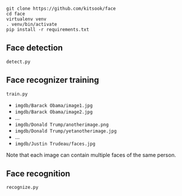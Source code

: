 

```
git clone https://github.com/kitsook/face
cd face
virtualenv venv
. venv/bin/activate
pip install -r requirements.txt
```

## Face detection

`detect.py`

## Face recognizer training

`train.py`

* `imgdb/Barack Obama/image1.jpg`
* `imgdb/Barack Obama/image2.jpg`
* ...
* `imgdb/Donald Trump/anotherimage.png`
* `imgdb/Donald Trump/yetanotherimage.jpg`
* ...
* `imgdb/Justin Trudeau/faces.jpg`

Note that each image can contain multiple faces of the same person.

## Face recognition

`recognize.py`


